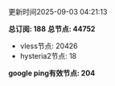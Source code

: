 更新时间2025-09-03 04:21:13

**总订阅: 188**
**总节点: 44752**
- vless节点: 20426
- hysteria2节点: 18

**google ping有效节点: 204**
